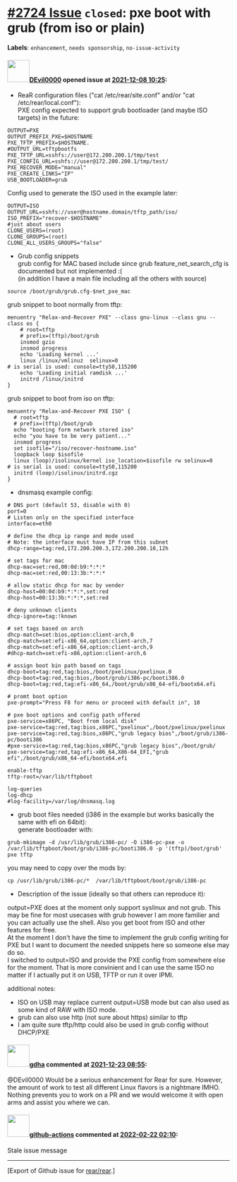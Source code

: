 [\#2724 Issue](https://github.com/rear/rear/issues/2724) `closed`: pxe boot with grub (from iso or plain)
=========================================================================================================

**Labels**: `enhancement`, `needs sponsorship`, `no-issue-activity`

#### <img src="https://avatars.githubusercontent.com/u/3344302?v=4" width="50">[DEvil0000](https://github.com/DEvil0000) opened issue at [2021-12-08 10:25](https://github.com/rear/rear/issues/2724):

-   ReaR configuration files ("cat /etc/rear/site.conf" and/or "cat
    /etc/rear/local.conf"):  
    PXE config expected to support grub bootloader (and maybe ISO
    targets) in the future:

<!-- -->

    OUTPUT=PXE
    OUTPUT_PREFIX_PXE=$HOSTNAME
    PXE_TFTP_PREFIX=$HOSTNAME.
    #OUTPUT_URL=tftpbootfs
    PXE_TFTP_URL=sshfs://user@172.200.200.1/tmp/test
    PXE_CONFIG_URL=sshfs://user@172.200.200.1/tmp/test/
    PXE_RECOVER_MODE="manual"
    PXE_CREATE_LINKS="IP"
    USB_BOOTLOADER=grub

Config used to generate the ISO used in the example later:

    OUTPUT=ISO
    OUTPUT_URL=sshfs://user@hostname.domain/tftp_path/iso/
    ISO_PREFIX="recover-$HOSTNAME"
    #just about users
    CLONE_USERS=(root)
    CLONE_GROUPS=(root)
    CLONE_ALL_USERS_GROUPS="false"

-   Grub config snippets  
    grub config for MAC based include since grub
    feature\_net\_search\_cfg is documented but not implemented :(  
    (in addition I have a main file including all the others with
    source)

<!-- -->

    source /boot/grub/grub.cfg-$net_pxe_mac

grub snippet to boot normally from tftp:

    menuentry "Relax-and-Recover PXE" --class gnu-linux --class gnu --class os {
        # root=tftp
        # prefix=(tftp)/boot/grub
        insmod gzio
        insmod progress
        echo 'Loading kernel ...'
        linux /linux/vmlinuz  selinux=0 
    # is serial is used: console=ttyS0,115200
        echo 'Loading initial ramdisk ...'
        initrd /linux/initrd
    }

grub snippet to boot from iso on tftp:

    menuentry "Relax-and-Recover PXE ISO" { 
      # root=tftp
      # prefix=(tftp)/boot/grub
      echo "booting form network stored iso"
      echo "you have to be very patient..."
      insmod progress
      set isofile="/iso/recover-hostname.iso"
      loopback loop $isofile
      linux (loop)/isolinux/kernel iso_location=$isofile rw selinux=0
    # is serial is used: console=ttyS0,115200
      initrd (loop)/isolinux/initrd.cgz
    }

-   dnsmasq example config:

<!-- -->

    # DNS port (default 53, disable with 0)
    port=0
    # Listen only on the specified interface
    interface=eth0

    # define the dhcp ip range and mode used
    # Note: the interface must have IP from this subnet
    dhcp-range=tag:red,172.200.200.3,172.200.200.10,12h

    # set tags for mac
    dhcp-mac=set:red,00:0d:b9:*:*:*
    dhcp-mac=set:red,00:13:3b:*:*:*

    # allow static dhcp for mac by vender
    dhcp-host=00:0d:b9:*:*:*,set:red
    dhcp-host=00:13:3b:*:*:*,set:red

    # deny unknown clients
    dhcp-ignore=tag:!known

    # set tags based on arch
    dhcp-match=set:bios,option:client-arch,0
    dhcp-match=set:efi-x86_64,option:client-arch,7
    dhcp-match=set:efi-x86_64,option:client-arch,9
    #dhcp-match=set:efi-x86,option:client-arch,6

    # assign boot bin path based on tags
    dhcp-boot=tag:red,tag:bios,/boot/pxelinux/pxelinux.0
    dhcp-boot=tag:red,tag:bios,/boot/grub/i386-pc/booti386.0
    dhcp-boot=tag:red,tag:efi-x86_64,/boot/grub/x86_64-efi/bootx64.efi

    # promt boot option
    pxe-prompt="Press F8 for menu or proceed with default in", 10

    # pxe boot options and config path offered
    pxe-service=x86PC, "Boot from local disk"
    pxe-service=tag:red,tag:bios,x86PC,"pxelinux",/boot/pxelinux/pxelinux
    pxe-service=tag:red,tag:bios,x86PC,"grub legacy bios",/boot/grub/i386-pc/booti386
    #pxe-service=tag:red,tag:bios,x86PC,"grub legacy bios",/boot/grub/
    pxe-service=tag:red,tag:efi-x86_64,X86-64_EFI,"grub efi",/boot/grub/x86_64-efi/bootx64.efi

    enable-tftp
    tftp-root=/var/lib/tftpboot

    log-queries
    log-dhcp
    #log-facility=/var/log/dnsmasq.log

-   grub boot files needed (i386 in the example but works basically the
    same with efi on 64bit):  
    generate bootloader with:

<!-- -->

    grub-mkimage -d /usr/lib/grub/i386-pc/ -O i386-pc-pxe -o /var/lib/tftpboot/boot/grub/i386-pc/booti386.0 -p '(tftp)/boot/grub' pxe tftp

you may need to copy over the mods by:

    cp /usr/lib/grub/i386-pc/*  /var/lib/tftpboot/boot/grub/i386-pc

-   Description of the issue (ideally so that others can reproduce it):

output=PXE does at the moment only support syslinux and not grub. This
may be fine for most usecases with grub however I am more familier and
you can actually use the shell. Also you get boot from ISO and other
features for free.  
At the moment I don't have the time to implement the grub config writing
for PXE but I want to document the needed snippets here so someone else
may do so.  
I switched to output=ISO and provide the PXE config from somewhere else
for the moment. That is more convinient and I can use the same ISO no
matter if I actually put it on USB, TFTP or run it over IPMI.

additional notes:

-   ISO on USB may replace current output=USB mode but can also used as
    some kind of RAW with ISO mode.
-   grub can also use http (not sure about https) similar to tftp
-   I am quite sure tftp/http could also be used in grub config without
    DHCP/PXE

#### <img src="https://avatars.githubusercontent.com/u/888633?u=cdaeb31efcc0048d3619651aa18dd4b76e636b21&v=4" width="50">[gdha](https://github.com/gdha) commented at [2021-12-23 08:55](https://github.com/rear/rear/issues/2724#issuecomment-1000144484):

@DEvil0000 Would be a serious enhancement for Rear for sure. However,
the amount of work to test all different Linux flavors is a nightmare
IMHO.  
Nothing prevents you to work on a PR and we would welcome it with open
arms and assist you where we can.

#### <img src="https://avatars.githubusercontent.com/in/15368?v=4" width="50">[github-actions](https://github.com/apps/github-actions) commented at [2022-02-22 02:10](https://github.com/rear/rear/issues/2724#issuecomment-1047358951):

Stale issue message

------------------------------------------------------------------------

\[Export of Github issue for
[rear/rear](https://github.com/rear/rear).\]
